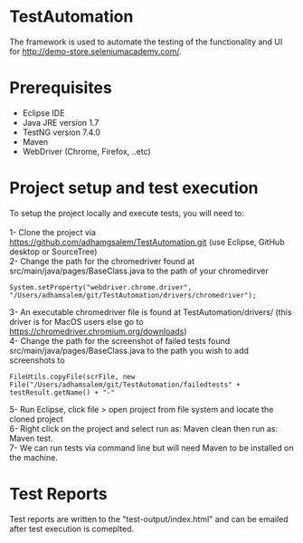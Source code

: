 # TestAutomation
The framework is used to automate the testing of the functionality and UI for http://demo-store.seleniumacademy.com/.

# Prerequisites
- Eclipse IDE<br />
- Java JRE version 1.7<br />
- TestNG version 7.4.0<br />
- Maven<br />
- WebDriver (Chrome, Firefox, ..etc)

# Project setup and test execution
To setup the project locally and execute tests, you will need to: 
<br />
<br />
1- Clone the project via https://github.com/adhamgsalem/TestAutomation.git (use Eclipse, GitHub desktop or SourceTree)
<br />
2- Change the path for the chromedriver found at src/main/java/pages/BaseClass.java to the path of your chromedirver
<br />
```
System.setProperty("webdriver.chrome.driver", "/Users/adhamsalem/git/TestAutomation/drivers/chromedriver");
```
3- An executable chromedriver file is found at TestAutomation/drivers/ (this driver is for MacOS users else go to https://chromedriver.chromium.org/downloads)
<br />
4- Change the path for the screenshot of failed tests found src/main/java/pages/BaseClass.java to the path you wish to add screenshots to
<br />
```
FileUtils.copyFile(scrFile, new File("/Users/adhamsalem/git/TestAutomation/failedtests" + testResult.getName() + "-"

```
5- Run Eclipse, click file > open project from file system and locate the cloned project
<br />
6- Right click on the project and select run as: Maven clean then run as: Maven test.
<br />
7- We can run tests via command line but will need Maven to be installed on the machine.

# Test Reports
Test reports are written to the "test-output/index.html" and can be emailed after test execution is comeplted.

